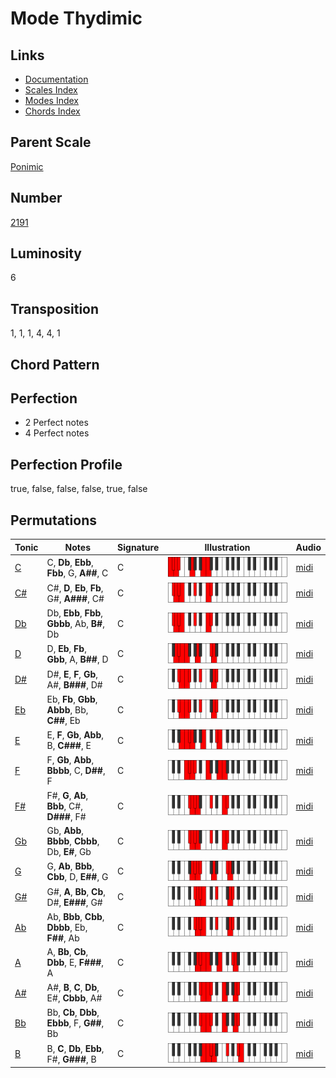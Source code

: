 # Mode Thydimic

## Links

- [Documentation](README.md)
- [Scales Index](Scales.md)
- [Modes Index](Modes.md)
- [Chords Index](Chords.md)

## Parent Scale

[Ponimic](ScalePonimic.md)

## Number

[2191](https://ianring.com/musictheory/scales/2191)

## Luminosity

6

## Transposition

1, 1, 1, 4, 4, 1

## Chord Pattern



## Perfection

- 2 Perfect notes
- 4 Perfect notes

## Perfection Profile

true, false, false, false, true, false

## Permutations

| Tonic | Notes | Signature | Illustration | Audio |
|-------|-------|-----------|--------------|-------|
| [C](ModeCNaturalThydimic.md) | C, **Db**, **Ebb**, **Fbb**, G, **A##**, C | C | ![CNaturalThydimic](ModeCNaturalThydimic.png) | [midi](https://github.com/edipermadi/music/blob/main/docs/ModeCNaturalThydimic.mid?raw=true) |
| [C#](ModeCSharpThydimic.md) | C#, **D**, **Eb**, **Fb**, G#, **A###**, C# | C | ![CSharpThydimic](ModeCSharpThydimic.png) | [midi](https://github.com/edipermadi/music/blob/main/docs/ModeCSharpThydimic.mid?raw=true) |
| [Db](ModeDFlatThydimic.md) | Db, **Ebb**, **Fbb**, **Gbbb**, Ab, **B#**, Db | C | ![DFlatThydimic](ModeDFlatThydimic.png) | [midi](https://github.com/edipermadi/music/blob/main/docs/ModeDFlatThydimic.mid?raw=true) |
| [D](ModeDNaturalThydimic.md) | D, **Eb**, **Fb**, **Gbb**, A, **B##**, D | C | ![DNaturalThydimic](ModeDNaturalThydimic.png) | [midi](https://github.com/edipermadi/music/blob/main/docs/ModeDNaturalThydimic.mid?raw=true) |
| [D#](ModeDSharpThydimic.md) | D#, **E**, **F**, **Gb**, A#, **B###**, D# | C | ![DSharpThydimic](ModeDSharpThydimic.png) | [midi](https://github.com/edipermadi/music/blob/main/docs/ModeDSharpThydimic.mid?raw=true) |
| [Eb](ModeEFlatThydimic.md) | Eb, **Fb**, **Gbb**, **Abbb**, Bb, **C##**, Eb | C | ![EFlatThydimic](ModeEFlatThydimic.png) | [midi](https://github.com/edipermadi/music/blob/main/docs/ModeEFlatThydimic.mid?raw=true) |
| [E](ModeENaturalThydimic.md) | E, **F**, **Gb**, **Abb**, B, **C###**, E | C | ![ENaturalThydimic](ModeENaturalThydimic.png) | [midi](https://github.com/edipermadi/music/blob/main/docs/ModeENaturalThydimic.mid?raw=true) |
| [F](ModeFNaturalThydimic.md) | F, **Gb**, **Abb**, **Bbbb**, C, **D##**, F | C | ![FNaturalThydimic](ModeFNaturalThydimic.png) | [midi](https://github.com/edipermadi/music/blob/main/docs/ModeFNaturalThydimic.mid?raw=true) |
| [F#](ModeFSharpThydimic.md) | F#, **G**, **Ab**, **Bbb**, C#, **D###**, F# | C | ![FSharpThydimic](ModeFSharpThydimic.png) | [midi](https://github.com/edipermadi/music/blob/main/docs/ModeFSharpThydimic.mid?raw=true) |
| [Gb](ModeGFlatThydimic.md) | Gb, **Abb**, **Bbbb**, **Cbbb**, Db, **E#**, Gb | C | ![GFlatThydimic](ModeGFlatThydimic.png) | [midi](https://github.com/edipermadi/music/blob/main/docs/ModeGFlatThydimic.mid?raw=true) |
| [G](ModeGNaturalThydimic.md) | G, **Ab**, **Bbb**, **Cbb**, D, **E##**, G | C | ![GNaturalThydimic](ModeGNaturalThydimic.png) | [midi](https://github.com/edipermadi/music/blob/main/docs/ModeGNaturalThydimic.mid?raw=true) |
| [G#](ModeGSharpThydimic.md) | G#, **A**, **Bb**, **Cb**, D#, **E###**, G# | C | ![GSharpThydimic](ModeGSharpThydimic.png) | [midi](https://github.com/edipermadi/music/blob/main/docs/ModeGSharpThydimic.mid?raw=true) |
| [Ab](ModeAFlatThydimic.md) | Ab, **Bbb**, **Cbb**, **Dbbb**, Eb, **F##**, Ab | C | ![AFlatThydimic](ModeAFlatThydimic.png) | [midi](https://github.com/edipermadi/music/blob/main/docs/ModeAFlatThydimic.mid?raw=true) |
| [A](ModeANaturalThydimic.md) | A, **Bb**, **Cb**, **Dbb**, E, **F###**, A | C | ![ANaturalThydimic](ModeANaturalThydimic.png) | [midi](https://github.com/edipermadi/music/blob/main/docs/ModeANaturalThydimic.mid?raw=true) |
| [A#](ModeASharpThydimic.md) | A#, **B**, **C**, **Db**, E#, **Cbbb**, A# | C | ![ASharpThydimic](ModeASharpThydimic.png) | [midi](https://github.com/edipermadi/music/blob/main/docs/ModeASharpThydimic.mid?raw=true) |
| [Bb](ModeBFlatThydimic.md) | Bb, **Cb**, **Dbb**, **Ebbb**, F, **G##**, Bb | C | ![BFlatThydimic](ModeBFlatThydimic.png) | [midi](https://github.com/edipermadi/music/blob/main/docs/ModeBFlatThydimic.mid?raw=true) |
| [B](ModeBNaturalThydimic.md) | B, **C**, **Db**, **Ebb**, F#, **G###**, B | C | ![BNaturalThydimic](ModeBNaturalThydimic.png) | [midi](https://github.com/edipermadi/music/blob/main/docs/ModeBNaturalThydimic.mid?raw=true) |
